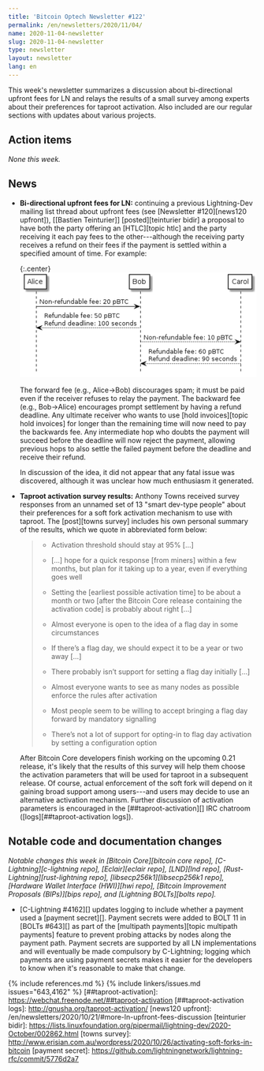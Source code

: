 ```yaml
---
title: 'Bitcoin Optech Newsletter #122'
permalink: /en/newsletters/2020/11/04/
name: 2020-11-04-newsletter
slug: 2020-11-04-newsletter
type: newsletter
layout: newsletter
lang: en
---
```

This week's newsletter summarizes a discussion about bi-directional
upfront fees for LN and relays the results of a small survey among
experts about their preferences for taproot activation.  Also included
are our regular sections with updates about various projects.

## Action items

*None this week.*

## News

- **Bi-directional upfront fees for LN:** continuing a previous
  Lightning-Dev mailing list thread about upfront fees (see [Newsletter
  #120][news120 upfront]), [[Bastien Teinturier]] [posted][teinturier bidir]
  a proposal to have both the party offering an [HTLC][topic htlc] and
  the party receiving it each pay fees to the other---although the
  receiving party receives a refund on their fees if the payment is
  settled within a specified amount of time.  For example:

    {:.center}
    ![Alice routes a payment through Bob to Carol with bi-directional upfront fees](/img/posts/2020-11-bi-directional-upfront.png)

    The forward fee (e.g., Alice→Bob) discourages spam; it must be paid
    even if the receiver refuses to relay the payment.  The backward fee
    (e.g., Bob→Alice) encourages prompt settlement by having a refund
    deadline.  Any ultimate receiver who wants to use [hold
    invoices][topic hold invoices] for longer than the remaining time
    will now need to pay the backwards fee.  Any intermediate hop who
    doubts the payment will succeed before the deadline will now reject
    the payment, allowing previous hops to also settle the failed
    payment before the deadline and receive their refund.

    In discussion of the idea, it did not appear that any fatal issue
    was discovered, although it was unclear how much enthusiasm it
    generated.

- **Taproot activation survey results:** Anthony Towns received survey
  responses from an unnamed set of 13 "smart dev-type people" about
  their preferences for a soft fork activation mechanism to use with
  taproot.  The [post][towns survey] includes his own personal summary
  of the results, which we quote in abbreviated form below:

    > - Activation threshold should stay at 95% [...]
    >
    > - [...] hope for a quick response [from miners] within a few
    >   months, but plan for it taking up to a year, even if everything
    >   goes well
    >
    > - Setting the [earliest possible activation time] to be about a
    >   month or two [after the Bitcoin Core release containing the
    >   activation code] is probably about right [...]
    >
    > - Almost everyone is open to the idea of a flag day in some
    >   circumstances
    >
    > - If there’s a flag day, we should expect it to be a year or two
    >   away [...]
    >
    > - There probably isn’t support for setting a flag day initially
    >   [...]
    >
    > - Almost everyone wants to see as many nodes as possible enforce
    >   the rules after activation
    >
    > - Most people seem to be willing to accept bringing a flag day
    >   forward by mandatory signalling
    >
    > - There’s not a lot of support for opting-in to flag day
    >   activation by setting a configuration option

    After Bitcoin Core developers finish working on the upcoming 0.21
    release, it's likely that the results of this survey will help them
    choose the activation parameters that will be used for taproot in a
    subsequent release.  Of course, actual enforcement of the soft fork
    will depend on it gaining broad support among users---and users may
    decide to use an alternative activation mechanism.  Further
    discussion of activation parameters is encouraged in the
    [##taproot-activation][] IRC chatroom ([logs][##taproot-activation
    logs]).

## Notable code and documentation changes

*Notable changes this week in [Bitcoin Core][bitcoin core repo],
[C-Lightning][c-lightning repo], [Eclair][eclair repo], [LND][lnd repo],
[Rust-Lightning][rust-lightning repo], [libsecp256k1][libsecp256k1 repo],
[Hardware Wallet Interface (HWI)][hwi repo], [Bitcoin Improvement Proposals
(BIPs)][bips repo], and [Lightning BOLTs][bolts repo].*

- [C-Lightning #4162][] updates logging to include whether a payment used
  a [payment secret][]. Payment secrets were added to BOLT 11 in [BOLTs #643][]
  as part of the [multipath payments][topic multipath payments] feature to prevent probing attacks by nodes
  along the payment path. Payment secrets are supported by all LN
  implementations and will eventually be made compulsory by C-Lightning; logging
  which payments are using payment secrets makes it easier for the developers to
  know when it's reasonable to make that change.

{% include references.md %}
{% include linkers/issues.md issues="643,4162" %}
[##taproot-activation]: https://webchat.freenode.net/##taproot-activation
[##taproot-activation logs]: http://gnusha.org/taproot-activation/
[news120 upfront]: /en/newsletters/2020/10/21/#more-ln-upfront-fees-discussion
[teinturier bidir]: https://lists.linuxfoundation.org/pipermail/lightning-dev/2020-October/002862.html
[towns survey]: http://www.erisian.com.au/wordpress/2020/10/26/activating-soft-forks-in-bitcoin
[payment secret]: https://github.com/lightningnetwork/lightning-rfc/commit/5776d2a7
